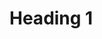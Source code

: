 <!-- TITLE: Test Page -->
<!-- SUBTITLE: Test Page -->

# Heading 1
<a class="timeline" href="https://docs.google.com/spreadsheets/d/1cWqQBZCkX9GpzFtxCWHoqFXCHg-ylTVUWlnrdYMzKUI/pubhtml"></a>

<a class="youtube" href="http://www.gamespot.com/videos/top-5-skyrim-mods-of-the-week-become-the-master-of/2300-6423174/"></a>
